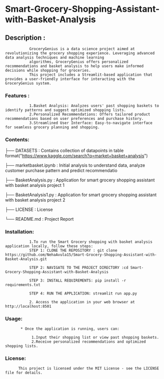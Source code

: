 # Smart-Grocery-Shopping-Assistant-with-Basket-Analysis
## Description : 
               GroceryGenius is a data science project aimed at revolutionizing the grocery shopping experience. Leveraging advanced data analysis techniques and machine learning 
               algorithms, GroceryGenius offers personalized recommendations and basket analysis to help users make informed decisions while shopping for groceries.
               This project includes a Streamlit-based application that provides a user-friendly interface for interacting with the GroceryGenius system.
### Features :
               1.Basket Analysis: Analyzes users' past shopping baskets to identify patterns and suggest optimized shopping lists.
               2.Personalized Recommendations: Offers tailored product recommendations based on user preferences and purchase history.
               3.Streamlined User Interface: Easy-to-navigate interface for seamless grocery planning and shopping.
### Contents:
               
├── DATASETS                                    : Contains collection of datapoints in table format("https://www.kaggle.com/search?q=market+basket+analysis")

├── marketbasket.ipynb                          : Initial analysis to understand data, analyze customer purchase pattern and predict recommendatio

├── BasketAnalysis.py                           : Application for smart grocery shopping assistant with basket analysis project 1

├── BasketAnalysis1.py                          : Application for smart grocery shopping assistant with basket analysis project 2

├── LICENSE                                     : License

└── README.md                                   : Project Report 

### Installation:
               1.To run the Smart Grocery shopping with basket analysis application locally, follow these steps:
               STEP 1: CLONE THE REPOSITORY : git clone https://github.com/NehaAvula15/Smart-Grocery-Shopping-Assistant-with-Basket-Analysis.git
               
               STEP 2: NAVIGATE TO THE PROJECT DIRECTORY :cd Smart-Grocery-Shopping-Assistant-with-Basket-Analysis
               
               STEP 3: INSTALL REQUIREMENTS: pip install -r requirements.txt

               STEP 4: RUN THE APPLICATION: streamlit run app.py

               2. Access the application in your web browser at http://localhost:8501
### Usage:
           * Once the application is running, users can:

                1.Input their shopping list or view past shopping baskets.
                2.Receive personalized recommendations and optimized shopping lists.

### License:
          This project is licensed under the MIT License - see the LICENSE file for details.


          

               

               

